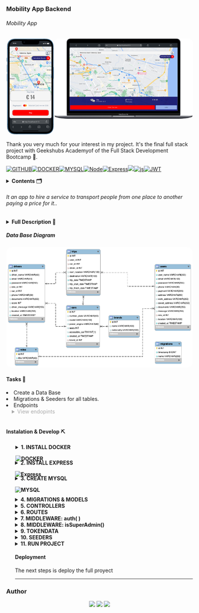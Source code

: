 ### Mobility App Backend

###### Mobility App

<div style="display: flex; justify-content: space-around;">
<center><img style="border-radius:15px; padding:1px; width:100%;"  src="./src/img/demoMovil.png"></center>
<center><img style="border-radius:15px; padding:1px; width:100%;"  src="./src/img/demo.png"></center>
</div>

Thank you very much for your interest in my project. It's the final full stack project with Geekshubs Academyof of the Full Stack Development Bootcamp 🚀.

<div>

[![GITHUB]][github-url][![DOCKER]][docker-url][![MYSQL]][MYSQL-url][![Node][Node.JS]][Node.JS-url][![Express][Express.js]][Express.js-url]<a href="https://www.typescriptlang.org/"><img src= "https://img.shields.io/badge/TypeScript-007ACC?style=for-the-badge&logo=typescript&logoColor=white"/></a>[![js]][js-url][![JWT]][JWT-url]

[JWT]: https://img.shields.io/badge/JWT-black?style=for-the-badge&logo=JSON%20web%20tokens
[JWT-url]: https://jwt.io/
[Express.js]: https://img.shields.io/badge/express.js-%23404d59.svg?style=for-the-badge&logo=express&logoColor=%2361DAFB
[Express.js-url]: https://expressjs.com/
[Node.JS]: https://img.shields.io/badge/node.js-026E00?style=for-the-badge&logo=node.js&logoColor=white
[Node.JS-url]: https://nextjs.org/
[MYSQL]: https://img.shields.io/badge/mysql-3E6E93?style=for-the-badge&logo=mysql&logoColor=white
[MYSQL-url]: https://www.mysql.com/
[GITHUB]: https://img.shields.io/badge/github-24292F?style=for-the-badge&logo=github&logoColor=white
[github-url]: https://www.github.com/
[GIT]: https://img.shields.io/badge/git-F54D27?style=for-the-badge&logo=git&logoColor=white
[git-url]: https://git-scm.com/
[LINKEDIN]: https://img.shields.io/badge/linkedin-0274B3?style=for-the-badge&logo=linkedin&logoColor=white
[LINKEDIN-url]: https://www.linkedin.com/
[JS]: https://img.shields.io/badge/javascipt-EFD81D?style=for-the-badge&logo=javascript&logoColor=black
[js-url]: https://developer.mozilla.org/es/docs/Web/JavaScript
[DOCKER]: https://img.shields.io/badge/docker-2496ED?style=for-the-badge&logo=docker&logoColor=white
[docker-url]: https://www.docker.com/
[sequelize-url]: https://www.sequelize.org/
[gmail-url]: https://www.gmail.com/

 </div>
<details>
  <summary style="font-weight:bolder" >Contents 🗂️</summary>
  <ol>
    <li><a href="#Full Description">Full Description</a></li>
    <li><a href="#Data Base diagram">Data Base diagram</a></li>
    <li><a href="#Tasks">Tasks</a></li>
    <li><a href="#instalation & Develop">Instalation & Develop</a></li>
    <li><a href="#author">Author / Contact </a></li>
  </ol>
</details>

###### It an app to hire a service to transport people from one place to another paying a price for it..

<details>
  <summary style="font-weight:bolder">Full Description 📝</summary>
  <ol>
Users can register for the application, log in and access it. 
They can search for a destination, choose from different types of cars and make the trip.
 A driver responds to the request and picks up the passenger. 
Once the trip is completed, they can rate the driver.
Users must complete their profile and choose the payment method.
They can also access their trip history.

  </ol>
</details>

##### Data Base Diagram

<!-- <div style="display: flex; justify-content: space-around;">
<center>
</center>
</div> -->

<div style="display: flex; justify-content: space-around;">
<center><img src="./src/img/databaseMobilityApp.png" style="border-radius:15px">
</center>
</div>

#### Tasks 📝

<li> Create a Data Base</li>
<li> Migrations & Seeders for all tables.
<li> Endpoints</li>

<details>
  <summary style="padding-left:15px; color:darkgray"> View endopints</summary>
<ol>

---

<ol style="color:green;font-weight:bolder"> Authentication</ol>

---

<li > Register Users</li>

POST `localhost:5500/auth/register`

<li> Login</li>

POST `https://localhost:5500/auth/login`

---

<li > Register Drivers</li>

POST `localhost:5500/auth/drivers/register`

<li> Login</li>

POST `localhost:5500/auth/drivers/login`

---

<ol style="color:green;font-weight:bolder"> Users</ol>

---

<li> Get All Users with pagination </li>

GET `http://localhost:5500/users`

---

<li> Pagination example </li>

` "url_example_of_pagination":"http://localhost:5500/users?page=2",`

` "url_example_of_pagination1":"http://localhost:5500/users?limit=20",`

`  "url_example_of_pagination2":"http://localhost:5500/users?page=3&limit=15"`

---

<li> Get User Profile</li>

GET `http://localhost:5500/users/profile`

---

<li> Update User Profile</li>

PUT `http://localhost:5500/users/profile`

---

<li> Delete User by Id</li>

DELETE `http://localhost:5500/users/:id`

---

<li> Delete User more than one User </li>

DELETE `http://localhost:5500/users/`

---

<li> Get Users with search by query </li>

GET `http://localhost:5500/users/search?search=email`

GET `http://localhost:5500/users/search?search=name`

---

<li> Create Trip </li>

POST `http://localhost:5500/trips/`

{
"startLocation": "[39.5102451,-0.4115579]",
"destination": "Valencia, Spain",
"driverId": 3
}

<li> Get all Trips (Super_admin) </li>

GET `http://localhost:5500/trips/all`

---

<li> Get my Current Trip (TOKEN) </li>

GET `http://localhost:5500/trips/current`

---

<li> Get all my Trips (TOKEN) </li>

PUT `http://localhost:5500/trips/:id`

---

<li> Get trips by Id (TOKEN) </li>

GET `http://localhost:5500/trips`

---

<li> Update Profile Data</li>

PUT `http://localhost:4500/api/users/profile`

<img src="./src/img/updateProfile.png"/>

<li> Update Role </li>

PUT `http://localhost:4500/api/users/1/role`

<img src="./src/img/updateRoleUserbyId.png"/>

---

 <ol style="color:green;font-weight:bolder"> Appointments </ol>

---

<li> Create Appointments </li>

POST `http://localhost:4500/api/appointments`

<img src="./src/img/CreateNewAppointment.png"/>

<li> Update Appointments </li>

POST `http://localhost:4500/api/appointments`

<img src="./src/img/updateAppointmentByToken.png"/>

<li> Get Appointment by Id </li>

GET `http://localhost:4500/api/appointments/109`

<img src="./src/img/getAppointmenById.png"/>

<li> Appointment Retrieved </li>

GET `http://localhost:4500/api/appointments`

---

<ol style="color:green;font-weight:bolder"> Services </ol>

---

<li> Get all Services</li>

GET `localhost:4500/api/services`

<img src="./src/img/getAllServices.png"/>

<li>  Create new Service</li>

POST `http://localhost:4500/api/services`

<img src="./src/img/createNewService.png"/>

<li> Update Service </li>

POST `http://localhost:4500/api/services`

<img src="./src/img/updateService.png"/>

<li> Delete Service </li>

DELETE `localhost:4500/api/services/7`

<img src="./src/img/deleteService.png"/>

<div>

---

`All non-public endpoints with corresponding middlewares`

<ol>We can find here the collection of all endpoints in Thunder Client:
You have to open Thunder Client
Go to collections
Import this file:
</ol>
</div>
<br>

`./HTTP/thunder-collection_TATTOO_SHOP.json`

---

</ol>

</details>
<br>

#### Instalation & Develop ⛏️

<!-- End previously item -->
<ol>
 <details>
  <summary style="padding-left:1px; font-weight:bolder">1. INSTALL DOCKER

![DOCKER]</summary>

  <ol>
   <li> Install docker and run this command to get a container</li>

`$ docker run --name mysql-exampleName -p 3309:3306 -e MYSQL_ROOT_PASSWORD=1234 -d mysql`

<li>Example</li>

`$ mysql -h localhost -P 3306 -u root -p you will need -h (host), -P (port), -u(username) and -p (password)`

   </ol>
</details>
<!-- End previously item -->

<details>
<summary style="font-weight:bolder;margin-top:-20px" >2. INSTALL EXPRESS

![Express][Express.js]

</summary>
<ol>

`$ npm init `

<li>Run follow command to create "package-lock.json" install node_modules</li>

`$ npm install express --save`

<li>
  Create .gitignore in root and add "./node_modules" , ".env" and ".dist" to
  avoid upload to github repository
</li>
<li>
  <img
    src="https://img.shields.io/badge/TypeScript-007ACC?style=for-the-badge&logo=typescript&logoColor=white"
    style="margin-top: 15px; padding-left: 3px"
  />
</li>

`$ npm install typescript -D`

<li>Create the 'tsconfig.json' file</li>

`$ npx tsc --init`

<li>Install types/express & node</li>

`$ npm install @types/express @types/node -D`

<li>Install dependencies to compile TS (nodemon)</li>

` $ npm install ts-node nodemon -D`

<li style="color:gray;font-weight:thin">
  Create ".env" and ".env.example" file The .env file has the key & value
  credentials to access to the data base. It should not be visible, for this
  reason we add it to .gitingnore. The ".env.example" files have the same
  structure to build your ".env" file on your local
</li>
<li>Put the follow keys in .env file.</li>

```js

PORT =4XXX

#conexion a bd
DB_USER=root
DB_PASSWORD=XXXX
DB_PORT=33XX
DB_HOST=localhost
DB_DATABASE=dataBaseName

# JWT

JWT_SECRET=xxxxxx

```

<br />
<li>
  Install 'dotenv' to added th depencencies and will grab data from the .env
  file
</li>

` $ npm install dotenv`

<li>
  DOTENV - Create the folder "src" with "server.ts" file inside. This the code
  to connect to the server.
</li>

```js
import "dotenv/config"

import { app } from "./app"
import { AppDataSource } from "./database/db"

const PORT = process.env.PORT || 5500

const startServer = () => {
  AppDataSource.initialize()
    .then(() => {
      console.log("database connected")
      app.listen(PORT, () => {
        console.log(`Server is running on port: ${PORT}`)
      })
    })
    .catch((error: any) => {
      console.log("error")
    })
}

startServer()
```

<!-- End previously item -->
<li>We create app.ts file</li>

```js
// links to .env file
import express, { Application } from "express"
import "dotenv/config"
import { authRouter } from "./routes/authRoutes"

// export app function export
const app: Application = express()
// parses response to .json
app.use(express.json())
// testing request
app.get("/healthy", (req, res) => {
  res.status(200).json({
    success: true,
    message: "Server is healthy",
  })
})
// auth Users & Drivers
app.use("/", authRouter) //<-- Route Example
```

<!-- End previously item -->

</ol>
<!-- End previously item -->
</details>
<!-- End previously item -->

<details>
<summary style="font-weight:bolder; margin-top:-20px" >3. CREATE MYSQL

![MYSQL]</summary>

<ol>
<li>Think and rethink the database, avoid redundancy between keys and related tables. Identify primary keys (PK) and foreign keys (FK). Choose the type of value, if it is 'NULL' (not required) or can be 'UNIQUE' fields.
</li>
 <li>Open Mysql Workbench and set up new dataBase connection
</li>

<li>

`$ npm run dev `

---

 </ol>
</details>
<!-- End previously item -->
<details>
  <summary style="font-weight:bolder; margin-top:-5px" >4. MIGRATIONS & MODELS</summary>

- Creating MIGRATIONS [Data Definition Language (DDL): with typeorm]:
  `$ npm run run-migrations`
  `./src/database/migrations`

  <li>It's possible that's need populate with one basic table before continue with the migrations
  go to the point <a href="#11.run--project">11.Run Project</a></li>

- Adding them to `DataSource.migrations` in the `db.ts` file: `Role, User, Driver, Trip, Car, Brand `

- Creating MODELS (entities) [Data Manipulation Language (DML)]

- Adding them to `DataSource.entities` in the `db.ts` file: `Roles, Users, Drivers, Trips, Cars, Brands`

</details>

<details>
  <summary style="font-weight:bolder" >5. CONTROLLERS</summary>

- We create controllers (in a folder on the same level with `package.json`): > `auth, users, drivers, trips`

</details>

<details>
  <summary style="font-weight:bolder" >6. ROUTES</summary>

- We create routes (in `app.ts`) for CRUD (create, read, update and delete) database records for users ,drivers, trips.

</details>

<details>
  <summary style="font-weight:bolder" >7. MIDDLEWARE: auth( )</summary>
  
  - Additionally we need to control access to our data. We will use 'middleware' functions.
  <img src="./src/img/middlewares.png/" style="border-radius:15px;width:50%">

- Auth`(authorization system based on TOKENs) will block anything that should not be seen by the general public. In our case, it only does not affect`register`, `login`and`getServices` (since those are the endpoints accessible without logging in).
- The `auth()` function verifies an encrypted TOKEN created automatically at login. With an active token we have access to other data.
</details>

<details>
  <summary style="font-weight:bolder" >8. MIDDLEWARE: isSuperAdmin()</summary>
  
- We also want to grant special administrative access. With another middleware, the `isSuperAdmin()` function, we control PERMISSIONS.
- The 'superadmin' role would be able to reach all data, while Users would have a more limited reach. More levels can be implemented
</details>

<details>
  <summary style="font-weight:bolder" >9. TOKENDATA</summary>

- For the TOKEN to work, we create a new file `./types/index.d.ts` with the following lines:
  We must add driverId, because in this project we have auth users and auth drivers, and we need both to use tokenData.

  ```js

  export type TokenData = {
  driverId: number
  userId: number
  roleName: string
  }
  declare global {
  namespace Express {
  export interface Request {
  tokenData: TokenData
  }
  }
  }
  ```

  </details>

<details>
  <summary style="font-weight:bolder" >10. SEEDERS</summary>

- In order to check out this project, you'll need to populate the database. We create a seeders.ts file, we use the npm faker library to create fake users, cars and drivers.

`$ npm run seed`

>

</details>

<details>
  <summary style="font-weight:bolder" >11. RUN PROJECT</summary>
  <ol>
  <li>Clone this repository
  </li>
  <li>Run in terminal
  </li>

`$ npm install`

  <li> Conect repository with database</li>

  <li>Run migrations:</li>

`$ npm run run-migrations`

  <li> Run seeders:</li>

`$ npm run seed`

  <li>Start server:</li>

`$ npm run dev`

---

  </ol>

  <li> - super_admin & random user - Credentials</li>

```

{
"first_name": "Super",
"last_name": "Super"
"email": "super@super.com"
"password": 123456,
"role_id": 3
}

{
"first_name": "user",
"last_name": "user"
"email": "user@user.com"
"password": 123456,
"role_id": 1
}

```

</details>

#### Deployment

<!-- The project is deplyed here: -->

The next steps is deploy the full proyect

---

</ol>

### Author

 <div style="display: flex; justify-content: space-around;">
<center>
<a href = "mailto:ramirolpoblete@gmail.com"><img src="https://img.shields.io/badge/Gmail-C6362C?style=for-the-badge&logo=gmail&logoColor=white" target="_blank"></a> <a href="https://www.linkedin.com/in/ramiropoblete/" target="_blank"><img src="https://img.shields.io/badge/-LinkedIn-%230077B5?style=for-the-badge&logo=linkedin&logoColor=white" target="_blank"></a> <a href = "https://github.com/Ramer8"><img src="https://img.shields.io/badge/GitHub-100000?style=for-the-badge&logo=github&logoColor=white" target="_blank"></a>
</center>
</div>
